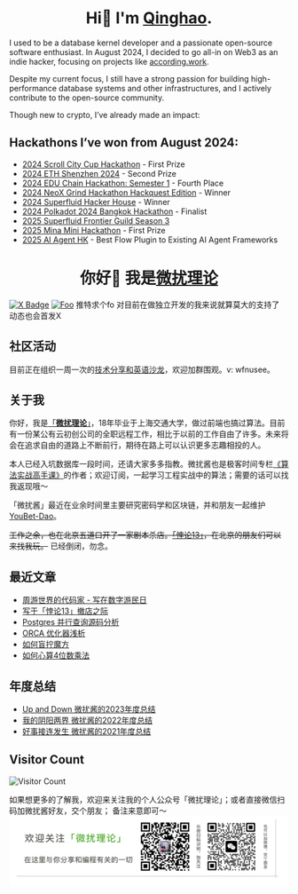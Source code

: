 <h1 align="center">Hi👋 I'm <a href="https://x.com/wfnuser">Qinghao</a>.</h1>

I used to be a database kernel developer and a passionate open-source software enthusiast. In August 2024, I decided to go all-in on Web3 as an indie hacker, focusing on projects like [according.work](https://according.work). 

Despite my current focus, I still have a strong passion for building high-performance database systems and other infrastructures, and I actively contribute to the open-source community.

Though new to crypto, I’ve already made an impact:

## Hackathons I’ve won from August 2024:

- [2024 Scroll City Cup Hackathon](https://www.hackquest.io/zh-cn/hackathons/Scroll-City-Cup-Hackathon) - First Prize  
- [2024 ETH Shenzhen 2024](https://openbuild.xyz/learn/challenges/2040759955) - Second Prize  
- [2024 EDU Chain Hackathon: Semester 1](https://dorahacks.io/hackathon/educhain/buidl) - Fourth Place  
- [2024 NeoX Grind Hackathon Hackquest Edition](https://www.hackquest.io/zh-cn/events/neo-x-grind-hackathon-hackquest-edition) - Winner  
- [2024 Superfluid Hacker House](https://mobile.x.com/FrancescoRenziA/status/1803388546423853131) - Winner  
- [2024 Polkadot 2024 Bangkok Hackathon](https://dorahacks.io/hackathon/polkadot-2024-bangkok/buidl) - Finalist  
- [2025 Superfluid Frontier Guild Season 3](https://x.com/Superfluid_HQ/status/1867224117579329724)  
- [2025 Mina Mini Hackathon](https://x.com/OpenBuildxyz/status/1889620848916807981) - First Prize
- [2025 AI Agent HK](https://x.com/OurTinTinLand/status/1910279003287834717) - Best Flow Plugin to Existing AI Agent Frameworks

<h1 align="center">你好👋 我是<a href="https://x.com/wfnuser">微扰理论</a> </h1>

<!-- <p align="center"> <a href="https://github.com/ryo-ma/github-profile-trophy"><img src="https://github-profile-trophy.vercel.app/?username=wfnuser" alt="wfnuser"/></a></p>
 -->

[![X Badge](https://img.shields.io/badge/X-wfnuser-blue)](https://www.x.com/wfnuser)
[![Foo](https://pic.leetcode-cn.com/1641890108-KiCpre-file_1641890104115)](https://www.zhihu.com/people/qin-hao-37) 
推特求个fo 对目前在做独立开发的我来说就算莫大的支持了 动态也会首发X

## 社区活动
目前正在组织一周一次的[技术分享和英语沙龙](https://fvj06j66fob.feishu.cn/wiki/wikcnD5weFX2jpDG4ZZge6gBjHh)，欢迎加群围观。v: wfnusee。

## 关于我
你好，我是[「**微扰理论**」](https://x.com/wfnuser)，18年毕业于上海交通大学，做过前端也搞过算法。目前有一份某公有云初创公司的全职远程工作，相比于以前的工作自由了许多。未来将会在追求自由的道路上不断前行，期待在路上可以认识更多志趣相投的人。

本人已经入坑数据库一段时间，还请大家多多指教。微扰酱也是极客时间专栏[《算法实战高手课》](https://time.geekbang.org/column/intro/100100901?code=I%252F1%252FovCrth0wXifam7LWC3eGnJy9VdcYcfWACA1NG%252Fk%253D&utm_term=SPoster&page=A)的作者；欢迎订阅，一起学习工程实战中的算法；需要的话可以找我返现哦～

「微扰酱」最近在业余时间里主要研究密码学和区块链，并和朋友一起维护 [YouBet-Dao](https://www.github.com/youbetdao)。

~~工作之余，也在北京五道口开了一家剧本杀店。[「悖论13」](http://www.dianping.com/shop/G3e08uNvVM4U5Hg3)，在北京的朋友们可以来找我玩。~~ 已经倒闭，勿念。


## 最近文章
* [周游世界的代码家 - 写在数字游民日](https://mp.weixin.qq.com/s/7nNlduIQLvy1ExKZjbVazQ)
* [写于「悖论13」撤店之际](https://mp.weixin.qq.com/s/0fxwFS38ex7wXkSAJsRQyw)
* [Postgres 并行查询源码分析](https://mp.weixin.qq.com/s/ehhPOcSModd0pzVhXELI6g)
* [ORCA 优化器浅析](https://mp.weixin.qq.com/s/1KnxeC7id1Gi5wD7HOu4sQ)
* [如何盲拧魔方](https://mp.weixin.qq.com/s?__biz=Mzg3Mzg3MTA0OA==&mid=2247483880&idx=1&sn=8ca0ebe49449d2432195e00a1e739e85&source=41#wechat_redirect)
* [如何心算4位数乘法](https://mp.weixin.qq.com/s?__biz=Mzg3Mzg3MTA0OA==&mid=2247483879&idx=1&sn=2600ecbb3ef2407e4936fba8a5d777b6&source=41#wechat_redirect)

## 年度总结
* [Up and Down 微扰酱的2023年度总结](https://mp.weixin.qq.com/s/83E0bFaUdpEwAJygDHBUgQ)
* [我的阴阳两界 微扰酱的2022年度总结](https://mp.weixin.qq.com/s?__biz=Mzg3Mzg3MTA0OA==&mid=2247484029&idx=1&sn=1556bf5b9f4630b3f77e73f87543f855&chksm=ced821daf9afa8ccd6bd739ec28c541afc6aa691129b268b18256dc7498d22481fee4016a60e&scene=178&cur_album_id=2754624508320022528#rd)
* [好事接连发生 微扰酱的2021年度总结](https://mp.weixin.qq.com/s/6jgMHmy3w_Qubzurc5OcKA)


## Visitor Count
![Visitor Count](https://profile-counter.glitch.me/wfnuser/count.svg)

如果想更多的了解我，欢迎来关注我的个人公众号「微扰理论」；或者直接微信扫码加微扰酱好友，交个朋友； 备注来意即可～
![](banner.png)

